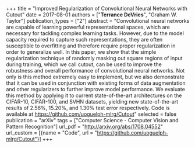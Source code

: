 +++
title = "Improved Regularization of Convolutional Neural Networks with Cutout"
date = 2017-08-01
authors = ["**Terrance DeVries**", "Graham W. Taylor"]
publication_types = ["2"]
abstract = "Convolutional neural networks are capable of learning powerful representational spaces, which are necessary for tackling complex learning tasks. However, due to the model capacity required to capture such representations, they are often susceptible to overfitting and therefore require proper regularization in order to generalize well. In this paper, we show that the simple regularization technique of randomly masking out square regions of input during training, which we call cutout, can be used to improve the robustness and overall performance of convolutional neural networks. Not only is this method extremely easy to implement, but we also demonstrate that it can be used in conjunction with existing forms of data augmentation and other regularizers to further improve model performance. We evaluate this method by applying it to current state-of-the-art architectures on the CIFAR-10, CIFAR-100, and SVHN datasets, yielding new state-of-the-art results of 2.56%, 15.20%, and 1.30% test error respectively. Code is available at https://github.com/uoguelph-mlrg/Cutout"
selected = false
publication = "arXiv"
tags = ["Computer Science - Computer Vision and Pattern Recognition"]
url_pdf = "http://arxiv.org/abs/1708.04552"
url_custom = [{name = "Code", url = "https://github.com/uoguelph-mlrg/Cutout"}]
+++

